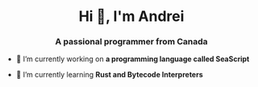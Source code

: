 <h1 align="center">Hi 👋, I'm Andrei</h1>
<h3 align="center">A passional programmer from Canada</h3>

- 🔭 I’m currently working on **a programming language called SeaScript**

- 🌱 I’m currently learning **Rust and Bytecode Interpreters**
